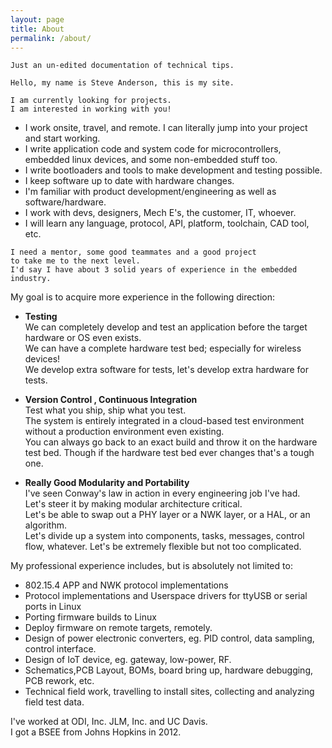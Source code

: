 ```yaml
---
layout: page
title: About
permalink: /about/
---
```


<script>
//This just refreshes the page every 5 seconds.  Cool!
//setTimeout(function(){ window.location.href = window.location.href; }, 5000);
</script>

    Just an un-edited documentation of technical tips.  

<!-- -->    
    Hello, my name is Steve Anderson, this is my site.  

<!-- -->    
    
    I am currently looking for projects.
    I am interested in working with you!  
  
  
* I work onsite, travel, and remote.  I can literally jump into your project and start working.
* I write application code and system code for microcontrollers, embedded linux devices, and some non-embedded stuff too.  
* I write bootloaders and tools to make development and testing possible.
* I keep software up to date with hardware changes.
* I'm familiar with product development/engineering as well as software/hardware.
* I work with devs, designers, Mech E's, the customer, IT, whoever.
* I will learn any language, protocol, API, platform, toolchain, CAD tool, etc.  
  



<!-- -->    

    I need a mentor, some good teammates and a good project 
    to take me to the next level.
    I'd say I have about 3 solid years of experience in the embedded industry.
  
  
My goal is to acquire more experience in the following direction:  
  
* **Testing**  
 We can completely develop and test an application before the target hardware or OS even exists.  
 We can have a complete hardware test bed; especially for wireless devices!  
 We develop extra software for tests, let's develop extra hardware for tests.  

* **Version Control , Continuous Integration**  
 Test what you ship, ship what you test.  
 The system is entirely integrated in a cloud-based test environment without a production environment even existing.  
 You can always go back to an exact build and throw it on the hardware test bed.  Though if the hardware test bed ever changes that's a tough one.

  
* **Really Good Modularity and Portability**  
I've seen Conway's law in action in every engineering job I've had.  
Let's steer it by making modular architecture critical.   
Let's be able to swap out a PHY layer or a NWK layer, or a HAL, or an algorithm.    
Let's divide up a system into components, tasks, messages, control flow, whatever.
Let's be extremely flexible but not too complicated.

  
My professional experience includes, but is absolutely not limited to: 
  
- 802.15.4 APP and NWK protocol implementations
- Protocol implementations and Userspace drivers for ttyUSB or serial ports in Linux
- Porting firmware builds to Linux
- Deploy firmware on remote targets, remotely. 
- Design of power electronic converters, eg. PID control, data sampling, control interface.
- Design of IoT device, eg. gateway, low-power, RF.
- Schematics,PCB Layout, BOMs, board bring up, hardware debugging, PCB rework, etc.
- Technical field work, travelling to install sites, collecting and analyzing field test data.


I've worked at ODI, Inc.  JLM, Inc.  and UC Davis.  
I got a BSEE from Johns Hopkins in 2012.
